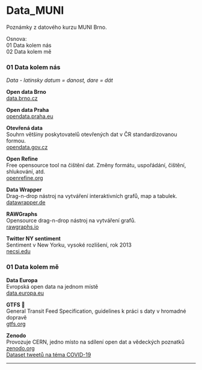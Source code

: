 # Data_MUNI
Poznámky z datového kurzu MUNI Brno.  
  
Osnova:  
01 Data kolem nás  
02 Data kolem mě  
  

  
### 01 Data kolem nás
_Data - latinsky datum = danost, dare = dát_  
  
**Open data Brno**  
[data.brno.cz](https://data.brno.cz/)  

**Open data Praha**  
[opendata.praha.eu](https://opendata.praha.eu)  
  
**Otevřená data**  
Souhrn většiny poskytovatelů otevřených dat v ČR standardizovanou formou.  
[opendata.gov.cz](https://opendata.gov.cz)  

**Open Refine**  
Free opensource tool na čištění dat. Změny formátu, uspořádání, čištění, shlukování, atd.  
[openrefine.org](https://openrefine.org)  
  
**Data Wrapper**  
Drag-n-drop nástroj na vytváření interaktivních grafů, map a tabulek.  
[datawrapper.de](https://www.datawrapper.de)  

**RAWGraphs**  
Opensource drag-n-drop nástroj na vytváření grafů.  
[rawgraphs.io](https://www.rawgraphs.io/)  
  
**Twitter NY sentiment**  
Sentiment v New Yorku, vysoké rozlišení, rok 2013  
[necsi.edu](https://necsi.edu/sentiment-in-new-york-city)  
  
### 01 Data kolem mě  
**Data Europa**  
Evropská open data na jednom místě  
[data.europa.eu](https://data.europa.eu/en)  

**GTFS :train2:**  
General Transit Feed Specification, guidelines k práci s daty v hromadné dopravě  
[gtfs.org](https://gtfs.org)  

**Zenodo**  
Provozuje CERN, jedno místo na sdílení open dat a vědeckých poznatků  
[zenodo.org](https://zenodo.org)  
[Dataset tweetů na téma COVID-19](https://zenodo.org/records/6481639)  

****

